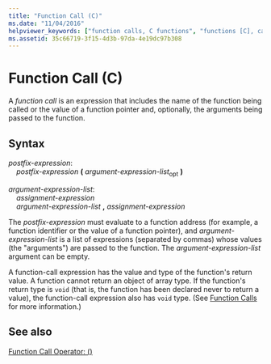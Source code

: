 ```yaml
---
title: "Function Call (C)"
ms.date: "11/04/2016"
helpviewer_keywords: ["function calls, C functions", "functions [C], calling", "function calls"]
ms.assetid: 35c66719-3f15-4d3b-97da-4e19dc97b308
---
```

# Function Call (C)

A *function call* is an expression that includes the name of the function being called or the value of a function pointer and, optionally, the arguments being passed to the function.

## Syntax

*postfix-expression*:<br/>
&nbsp;&nbsp;&nbsp;&nbsp;*postfix-expression*  **(**  *argument-expression-list*<sub>opt</sub> **)**

*argument-expression-list*:<br/>
&nbsp;&nbsp;&nbsp;&nbsp;*assignment-expression*<br/>
&nbsp;&nbsp;&nbsp;&nbsp;*argument-expression-list* **,** *assignment-expression*

The *postfix-expression* must evaluate to a function address (for example, a function identifier or the value of a function pointer), and *argument-expression-list* is a list of expressions (separated by commas) whose values (the "arguments") are passed to the function. The *argument-expression-list* argument can be empty.

A function-call expression has the value and type of the function's return value. A function cannot return an object of array type. If the function's return type is `void` (that is, the function has been declared never to return a value), the function-call expression also has `void` type. (See [Function Calls](../c-language/function-calls.md) for more information.)

## See also

[Function Call Operator: ()](../cpp/function-call-operator-parens.md)
